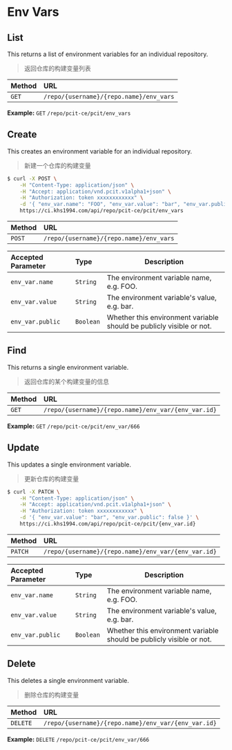 # Env Vars

## List

This returns a list of environment variables for an individual repository.

> 返回仓库的构建变量列表

| Method | URL                                                |
| :----- | :------------------------------------------------  |
| `GET`  | `/repo/{username}/{repo.name}/env_vars` |

**Example:** `GET` `/repo/pcit-ce/pcit/env_vars`

## Create

This creates an environment variable for an individual repository.

> 新建一个仓库的构建变量

```bash
$ curl -X POST \
    -H "Content-Type: application/json" \
    -H "Accept: application/vnd.pcit.v1alpha1+json" \
    -H "Authorization: token xxxxxxxxxxxx" \
    -d '{ "env_var.name": "FOO", "env_var.value": "bar", "env_var.public": false }' \
    https://ci.khs1994.com/api/repo/pcit-ce/pcit/env_vars
```

| Method   | URL                                                            |
| :-----   | :------------------------------------------------------------- |
| `POST`   | `/repo/{username}/{repo.name}/env_vars` |

| Accepted Parameter | Type      | Description                                                          |
| :----------------- | :-------- | -------------------------------------------------------------------- |
| `env_var.name`     | `String`  | The environment variable name, e.g. FOO.                             |
| `env_var.value`    | `String`  | The environment variable's value, e.g. bar.                          |
| `env_var.public`   | `Boolean` | Whether this environment variable should be publicly visible or not. |

## Find

This returns a single environment variable.

> 返回仓库的某个构建变量的信息

| Method | URL                                                            |
| :----- | :------------------------------------------------------------- |
| `GET`  | `/repo/{username}/{repo.name}/env_var/{env_var.id}` |

**Example:** `GET` `/repo/pcit-ce/pcit/env_var/666`

## Update

This updates a single environment variable.

> 更新仓库的构建变量

```bash
$ curl -X PATCH \
    -H "Content-Type: application/json" \
    -H "Accept: application/vnd.pcit.v1alpha1+json" \
    -H "Authorization: token xxxxxxxxxxxx" \
    -d '{ "env_var.value": "bar", "env_var.public": false }' \
    https://ci.khs1994.com/api/repo/pcit-ce/pcit/{env_var.id}
```

| Method   | URL                                                            |
| :-----   | :------------------------------------------------------------- |
| `PATCH`  | `/repo/{username}/{repo.name}/env_var/{env_var.id}` |

| Accepted Parameter | Type      | Description                                                          |
| :----------------- | :-------- | -------------------------------------------------------------------- |
| `env_var.name`     | `String`  | The environment variable name, e.g. FOO.                             |
| `env_var.value`    | `String`  | The environment variable's value, e.g. bar.                          |
| `env_var.public`   | `Boolean` | Whether this environment variable should be publicly visible or not. |

## Delete

This deletes a single environment variable.

> 删除仓库的构建变量

| Method    | URL                                                            |
| :-----    | :------------------------------------------------------------- |
| `DELETE`  | `/repo/{username}/{repo.name}/env_var/{env_var.id}` |

**Example:** `DELETE` `/repo/pcit-ce/pcit/env_var/666`
